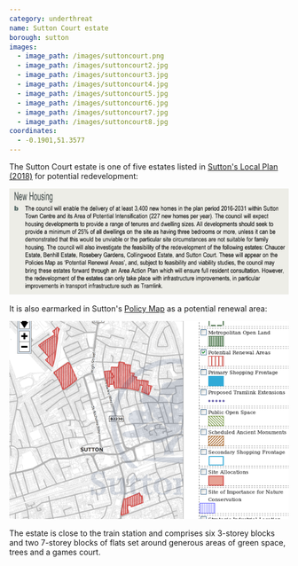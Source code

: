 ```yaml
---
category: underthreat
name: Sutton Court estate 
borough: sutton
images:
  - image_path: /images/suttoncourt.png
  - image_path: /images/suttoncourt2.jpg
  - image_path: /images/suttoncourt3.jpg
  - image_path: /images/suttoncourt4.jpg
  - image_path: /images/suttoncourt5.jpg
  - image_path: /images/suttoncourt6.jpg
  - image_path: /images/suttoncourt7.jpg
  - image_path: /images/suttoncourt8.jpg
coordinates:
  - -0.1901,51.3577
---
```

The Sutton Court estate is one of five estates listed in [Sutton's Local Plan (2018)](https://drive.google.com/file/d/1MdX6GlaHDoBdG6CTsvjFaIuPtIa9id5O/view) for potential redevelopment:

![](/images/suttonplan.png)

It is also earmarked in Sutton's [Policy Map](http://sutton.addresscafe.com/app/exploreit/) as a potential renewal area:

![](/images/suttonpolicymap.png)

The estate is close to the train station and comprises six 3-storey blocks and two 7-storey blocks of flats set around generous areas of green space, trees and a games court. 

